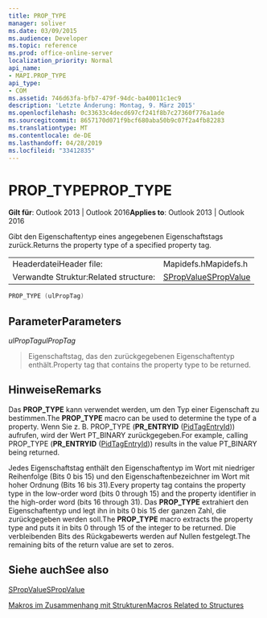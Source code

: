 ```yaml
---
title: PROP_TYPE
manager: soliver
ms.date: 03/09/2015
ms.audience: Developer
ms.topic: reference
ms.prod: office-online-server
localization_priority: Normal
api_name:
- MAPI.PROP_TYPE
api_type:
- COM
ms.assetid: 746d63fa-bfb7-479f-94dc-ba40011c1ec9
description: 'Letzte Änderung: Montag, 9. März 2015'
ms.openlocfilehash: 0c33633c4decd697cf241f8b7c27360f776a1ade
ms.sourcegitcommit: 8657170d071f9bcf680aba50b9c07f2a4fb82283
ms.translationtype: MT
ms.contentlocale: de-DE
ms.lasthandoff: 04/28/2019
ms.locfileid: "33412835"
---
```

# <a name="prop_type"></a><span data-ttu-id="8fb76-103">PROP_TYPE</span><span class="sxs-lookup"><span data-stu-id="8fb76-103">PROP_TYPE</span></span>

  
  
<span data-ttu-id="8fb76-104">**Gilt für**: Outlook 2013 | Outlook 2016</span><span class="sxs-lookup"><span data-stu-id="8fb76-104">**Applies to**: Outlook 2013 | Outlook 2016</span></span> 
  
<span data-ttu-id="8fb76-105">Gibt den Eigenschaftentyp eines angegebenen Eigenschaftstags zurück.</span><span class="sxs-lookup"><span data-stu-id="8fb76-105">Returns the property type of a specified property tag.</span></span>
  
|||
|:-----|:-----|
|<span data-ttu-id="8fb76-106">Headerdatei</span><span class="sxs-lookup"><span data-stu-id="8fb76-106">Header file:</span></span>  <br/> |<span data-ttu-id="8fb76-107">Mapidefs.h</span><span class="sxs-lookup"><span data-stu-id="8fb76-107">Mapidefs.h</span></span>  <br/> |
|<span data-ttu-id="8fb76-108">Verwandte Struktur:</span><span class="sxs-lookup"><span data-stu-id="8fb76-108">Related structure:</span></span>  <br/> |[<span data-ttu-id="8fb76-109">SPropValue</span><span class="sxs-lookup"><span data-stu-id="8fb76-109">SPropValue</span></span>](spropvalue.md) <br/> |
   
```cpp
PROP_TYPE (ulPropTag)
```

## <a name="parameters"></a><span data-ttu-id="8fb76-110">Parameter</span><span class="sxs-lookup"><span data-stu-id="8fb76-110">Parameters</span></span>

 <span data-ttu-id="8fb76-111">_ulPropTag_</span><span class="sxs-lookup"><span data-stu-id="8fb76-111">_ulPropTag_</span></span>
  
> <span data-ttu-id="8fb76-112">Eigenschaftstag, das den zurückgegebenen Eigenschaftentyp enthält.</span><span class="sxs-lookup"><span data-stu-id="8fb76-112">Property tag that contains the property type to be returned.</span></span>
    
## <a name="remarks"></a><span data-ttu-id="8fb76-113">Hinweise</span><span class="sxs-lookup"><span data-stu-id="8fb76-113">Remarks</span></span>

<span data-ttu-id="8fb76-114">Das **PROP_TYPE** kann verwendet werden, um den Typ einer Eigenschaft zu bestimmen.</span><span class="sxs-lookup"><span data-stu-id="8fb76-114">The **PROP_TYPE** macro can be used to determine the type of a property.</span></span> <span data-ttu-id="8fb76-115">Wenn Sie z. B. PROP_TYPE (**PR_ENTRYID** ([PidTagEntryId](pidtagentryid-canonical-property.md))) aufrufen, wird der Wert PT_BINARY zurückgegeben.</span><span class="sxs-lookup"><span data-stu-id="8fb76-115">For example, calling PROP_TYPE (**PR_ENTRYID** ([PidTagEntryId](pidtagentryid-canonical-property.md))) results in the value PT_BINARY being returned.</span></span>
  
<span data-ttu-id="8fb76-116">Jedes Eigenschaftstag enthält den Eigenschaftentyp im Wort mit niedriger Reihenfolge (Bits 0 bis 15) und den Eigenschaftenbezeichner im Wort mit hoher Ordnung (Bits 16 bis 31).</span><span class="sxs-lookup"><span data-stu-id="8fb76-116">Every property tag contains the property type in the low-order word (bits 0 through 15) and the property identifier in the high-order word (bits 16 through 31).</span></span> <span data-ttu-id="8fb76-117">Das **PROP_TYPE** extrahiert den Eigenschaftentyp und legt ihn in bits 0 bis 15 der ganzen Zahl, die zurückgegeben werden soll.</span><span class="sxs-lookup"><span data-stu-id="8fb76-117">The **PROP_TYPE** macro extracts the property type and puts it in bits 0 through 15 of the integer to be returned.</span></span> <span data-ttu-id="8fb76-118">Die verbleibenden Bits des Rückgabewerts werden auf Nullen festgelegt.</span><span class="sxs-lookup"><span data-stu-id="8fb76-118">The remaining bits of the return value are set to zeros.</span></span> 
  
## <a name="see-also"></a><span data-ttu-id="8fb76-119">Siehe auch</span><span class="sxs-lookup"><span data-stu-id="8fb76-119">See also</span></span>



[<span data-ttu-id="8fb76-120">SPropValue</span><span class="sxs-lookup"><span data-stu-id="8fb76-120">SPropValue</span></span>](spropvalue.md)


[<span data-ttu-id="8fb76-121">Makros im Zusammenhang mit Strukturen</span><span class="sxs-lookup"><span data-stu-id="8fb76-121">Macros Related to Structures</span></span>](macros-related-to-structures.md)

